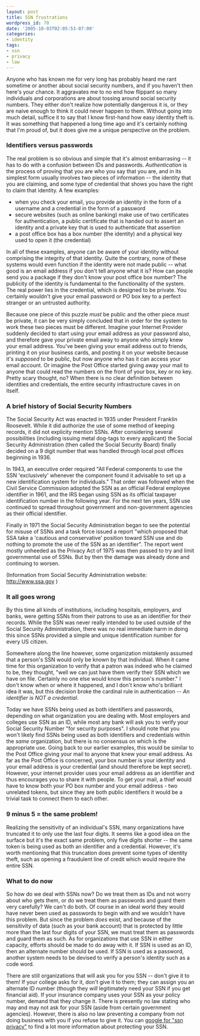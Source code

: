 ```yaml
---
layout: post
title: SSN frustrations
wordpress_id: 70
date: '2005-10-03T02:05:53-07:00'
categories:
- identity
tags:
- ssn
- privacy
- law
---
```

Anyone who has known me for very long has probably heard me rant sometime or another about social security numbers, and
if you haven't then here's your chance.  It aggravates me to no end how flippant so many individuals and corporations
are about tossing around social security numbers.  They either don't realize how potentially dangerous it is, or they
are naive enough to think it could never happen to them.  Without going into much detail, suffice it to say that I know
first-hand how easy identity theft is.  It was something that happened a long time ago and it's certainly nothing that
I'm proud of, but it does give me a unique perspective on the problem.

### Identifiers versus passwords ###

The real problem is so obvious and simple that it's almost embarrasing -- it has to do with a confusion between IDs and
passwords.  _Authentication_ is the process of proving that you are who you say that you are, and in its simplest form
usually involves two pieces of information -- the identity that you are claiming, and some type of credential that shows
you have the right to claim that identity.  A few examples:

 - when you check your email, you provide an identity in the form of a username and a credential in the form of a
 password
 - secure websites (such as online banking) make use of two certificates for authentication, a public certificate that
 is handed out to assert an identity and a private key that is used to authenticate that assertion
 - a post office box has a box number (the identity) and a physical key used to open it (the credential)

In all of these examples, anyone can be aware of your identity without comprising the integrity of that identity.  Quite
the contrary, none of these systems would even function if the identity were not made public -- what good is an email
address if you don't tell anyone what it is?  How can people send you a package if they don't know your post office box
number?  The publicity of the identity is fundamental to the functionality of the system.  The real power lies in the
credential, which is designed to be private.  You certainly wouldn't give your email password or PO box key to a perfect
stranger or an untrusted authority.

Because one piece of this puzzle _must_ be public and the other piece _must_ be private, it can be very simply concluded
that in order for the system to work these two pieces must be different.  Imagine your Internet Provider suddenly
decided to start using your email address as your password also, and therefore gave your private email away to anyone
who simply knew your email address.  You've been giving your email address out to friends, printing it on your business
cards, and posting it on your website because it's _supposed_ to be public, but now anyone who has it can access your
email account.  Or imagine the Post Office started giving away your mail to anyone that could read the numbers on the
front of your box, key or no key.  Pretty scary thought, no?  When there is no clear definition between identities and
credentials, the entire security infrastructure caves in on itself.


### A brief history of Social Security Numbers ###

The Social Security Act was enacted in 1935 under President Franklin Roosevelt.  While it did authorize the use of some
method of keeping records, it did not explicity mention SSNs.  After considering several possibilities (including
issuing metal dog-tags to every applicant) the Social Security Administration (then called the Social Security Board)
finally decided on a 9 digit number that was handled through local post offices beginning in 1936.

In 1943, an executive order required "All Federal components to use the SSN 'exclusively' whenever the component found
it advisable to set up a new identification system for individuals."  That order was followed when the Civil Service
Commission adopted the SSN as an official Federal employee identifier in 1961, and the IRS began using SSN as its
official taxpayer identification number in the following year.  For the next ten years, SSN use continued to spread
throughout government and non-government agencies as their official identifier.

Finally in 1971 the Social Security Administration began to see the potential for misuse of SSNs and a task force issued
a report "which proposed that SSA take a 'cautious and conservative' position toward SSN use and do nothing to promote
the use of the SSN as an identifier".  The report went mostly unheeded as the Privacy Act of 1975 was then passed to try
and limit governmental use of SSNs.  But by then the damage was already done and continuing to worsen.

(Information from Social Security Administration website: <http://www.ssa.gov> )


### It all goes wrong ###

By this time all kinds of institutions, including hospitals, employers, and banks, were getting SSNs from their patrons
to use as an identifier for their records.  While the SSN was never really intended to be used outside of the Social
Security Administration, there was no real immediate harm in doing this since SSNs provided a simple and unique
identification number for every US citizen.

Somewhere along the line however, some organization mistakenly assumed that a person's SSN would only be known by that
individual.  When it came time for this organization to verify that a patron was indeed who he claimed to be, they
thought, "well we can just have them verify their SSN which we have on file.  Certainly no one else would know this
person's number."  I don't know when or where it happened, and I don't know who's brilliant idea it was, but this
decision broke the cardinal rule in authentication -- _An identifier is NOT a credential_.

Today we have SSNs being used as both identifiers and passwords, depending on what organization you are dealing with.
Most employers and colleges use SSN as an ID, while most any bank will ask you to verify your Social Security Number
"for security purposes".  I should note that you won't likely find SSNs being used as both identifiers and credentials
within the _same_ organization, but there is no consensus on which is the appropriate use.  Going back to our earlier
examples, this would be similar to the Post Office giving your mail to anyone that knew your email address.  As far as
the Post Office is concerned, your box number is your identity and your email address is your credential (and should
therefore be kept secret).  However, your internet provider uses your email address as an identifier and thus encourages
you to share it with people.  To get your mail, a thief would have to know both your PO box number and your email
address - two unrelated tokens, but since they are both public identifiers it would be a trivial task to connect them to
each other.


### 9 minus 5 = the same problem! ###

Realizing the sensitivity of an individual's SSN, many organizations have truncated it to only use the last four digits.
It seems like a good idea on the surface but it's the exact same problem, only five digits shorter -- the same token is
being used as both an identifier and a credential.  However, it's worth mentioning that this truncation does prevent
some types of identity theft, such as opening a fraudulent line of credit which would require the entire SSN.


### What to do now ###

So how do we deal with SSNs now?  Do we treat them as IDs and not worry about who gets them, or do we treat them as
passwords and guard them very carefully?  We can't do both.  Of course in an ideal world they would have never been used
as passwords to begin with and we wouldn't have this problem.  But since the problem _does_ exist, and because of the
sensitivity of data (such as your bank account) that is protected by little more than the last four digits of your SSN,
we must treat them as passwords and guard them as such.  As for organizations that use SSN in either capacity, efforts
should be made to do away with it.  If SSN is used as an ID, then an alternate number should be used.  If SSN is used as
a password, another system needs to be devised to verify a person's identity such as a code word.

There are still organizations that will ask you for you SSN -- don't give it to them!  If your college asks for it,
don't give it to them; they can assign you an alternate ID number (though they _will_ legitimately need your SSN if you
get financial aid).  If your insurance company uses your SSN as your policy number, demand that they change it.  There
is presently no law stating who may and may not ask for your SSN (aside from certain government agencies).  However,
there is also no law preventing  a company from not doing business with you if you refuse to give it.  You can [google
for "ssn privacy"][] to find a lot more information about protecting your SSN.

[google for "ssn privacy"]: http://www.google.com/search?q=ssn+privacy
